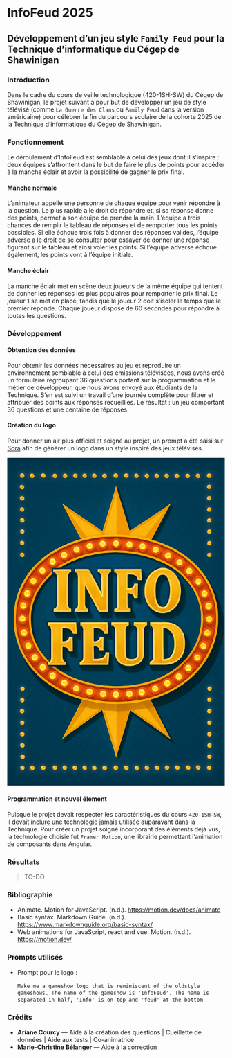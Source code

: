 # InfoFeud 2025
## Développement d’un jeu style `Family Feud` pour la Technique d’informatique du Cégep de Shawinigan

### Introduction
Dans le cadre du cours de veille technologique (420-1SH-SW) du Cégep de Shawinigan, le projet suivant a pour but de développer un jeu de style télévisé (comme `La Guerre des Clans` ou `Family Feud` dans la version américaine) pour célébrer la fin du parcours scolaire de la cohorte 2025 de la Technique d’informatique du Cégep de Shawinigan.

### Fonctionnement
Le déroulement d’InfoFeud est semblable à celui des jeux dont il s’inspire : deux équipes s’affrontent dans le but de faire le plus de points pour accéder à la manche éclair et avoir la possibilité de gagner le prix final.

#### Manche normale
L’animateur appelle une personne de chaque équipe pour venir répondre à la question. Le plus rapide a le droit de répondre et, si sa réponse donne des points, permet à son équipe de prendre la main. L’équipe a trois chances de remplir le tableau de réponses et de remporter tous les points possibles. Si elle échoue trois fois à donner des réponses valides, l’équipe adverse a le droit de se consulter pour essayer de donner une réponse figurant sur le tableau et ainsi voler les points. Si l’équipe adverse échoue également, les points vont à l’équipe initiale.

#### Manche éclair
La manche éclair met en scène deux joueurs de la même équipe qui tentent de donner les réponses les plus populaires pour remporter le prix final. Le joueur 1 se met en place, tandis que le joueur 2 doit s’isoler le temps que le premier réponde. Chaque joueur dispose de 60 secondes pour répondre à toutes les questions.

### Développement

#### Obtention des données
Pour obtenir les données nécessaires au jeu et reproduire un environnement semblable à celui des émissions télévisées, nous avons créé un formulaire regroupant 36 questions portant sur la programmation et le métier de développeur, que nous avons envoyé aux étudiants de la Technique. S’en est suivi un travail d’une journée complète pour filtrer et attribuer des points aux réponses recueillies. Le résultat : un jeu comportant 36 questions et une centaine de réponses.

#### Création du logo
Pour donner un air plus officiel et soigné au projet, un prompt a été saisi sur [Sora](https://sora.chatgpt.com/explore) afin de générer un logo dans un style inspiré des jeux télévisés.

![InfoFeudLogo](info-feud/public/assets/InfoFeud.png)

#### Programmation et nouvel élément
Puisque le projet devait respecter les caractéristiques du cours `420-1SH-SW`, il devait inclure une technologie jamais utilisée auparavant dans la Technique. Pour créer un projet soigné incorporant des éléments déjà vus, la technologie choisie fut `Framer Motion`, une librairie permettant l’animation de composants dans Angular.

### Résultats

> TO-DO

### Bibliographie
- Animate. Motion for JavaScript. (n.d.). https://motion.dev/docs/animate 
- Basic syntax. Markdown Guide. (n.d.). https://www.markdownguide.org/basic-syntax/ 
- Web animations for JavaScript, react and vue. Motion. (n.d.). https://motion.dev/ 
### Prompts utilisés

- Prompt pour le logo :  
    ```
    Make me a gameshow logo that is reminiscent of the oldstyle gameshows. The name of the gameshow is 'InfoFeud'. The name is separated in half, 'Info' is on top and 'feud' at the bottom
    ```

### Crédits
- **Ariane Courcy** — Aide à la création des questions | Cueillette de données | Aide aux tests | Co-animatrice  
- **Marie-Christine Bélanger** — Aide à la correction
